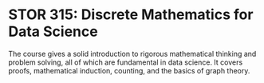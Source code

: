 # STOR 315: Discrete Mathematics for Data Science

The course gives a solid introduction to rigorous mathematical thinking and problem solving, all of which are fundamental in data science. It covers proofs, mathematical induction, counting, and the basics of graph theory.
